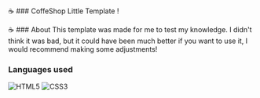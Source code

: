 
☕ ### CoffeShop
Little Template !

☕ ### About
This template was made for me to test my knowledge. 
I didn't think it was bad, but it could have been much better
if you want to use it, 
I would recommend making some adjustments!

### Languages ​​used 
![HTML5](https://img.shields.io/badge/html5-%23E34F26.svg?style=for-the-badge&logo=html5&logoColor=white) ![CSS3](https://img.shields.io/badge/css3-%231572B6.svg?style=for-the-badge&logo=css3&logoColor=white)
